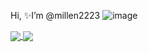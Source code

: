 Hi, ✨I’m @millen2223
![image](https://user-images.githubusercontent.com/87771278/129770814-b1f2b347-55ed-4773-902d-6dcec5676c6a.png)


<a href="https://github.com/millen2223/">
<img align="center" src="https://github-readme-stats.vercel.app/api?username=millen2223&&show_icons=true&theme=tokyonight"
     />
 <img align="center" src="https://github-readme-stats.vercel.app/api/top-langs/?username=millen2223&layout=compact&show_icons=true&theme=tokyonight" 
     />
 <a/>







<!---
millen2223/millen2223 is a ✨ special ✨ repository because its `README.md` (this file) appears on your GitHub profile.
You can click the Preview link to take a look at your changes.
important links
https://www.rstudio.com/resources/cheatsheets/ 
https://shiny.rstudio.com/tutorial/
https://shiny.rstudio.com/articles/
https://github.com/echasnovski
--->
